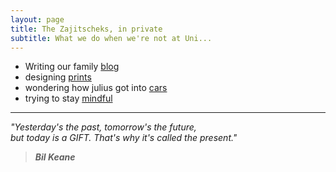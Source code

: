 ```yaml
---
layout: page
title: The Zajitscheks, in private
subtitle: What we do when we're not at Uni...
---
```


- Writing our family [blog](https://juliuszajitschek.wordpress.com/)
- designing [prints](https://zenzaj.teemill.com/)
- wondering how julius got into [cars](https://juliussupercars.wordpress.com/)
- trying to stay [mindful](https://zenzaj.wordpress.com/)   

----------------------------------------------
       
_"Yesterday's the past, tomorrow's the future,    
 but today is a GIFT. That's why it's called the present."_ 

> ***Bil Keane***

